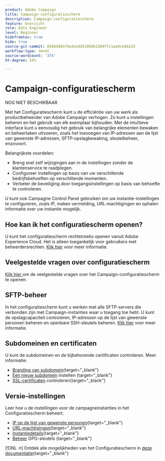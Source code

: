 ```yaml
---
product: Adobe Campaign
title: Campaign-configuratiescherm
description: Campaign-configuratiescherm
feature: Overzicht
role: Data Engineer
level: Beginner
hidefromtoc: true
hide: true
source-git-commit: 0566d40370a3e14d5205861509f7c1ae8cb4b22d
workflow-type: tm+mt
source-wordcount: '374'
ht-degree: 54%

---
```


# Campaign-configuratiescherm

NOG NIET BESCHIKBAAR

Met het Configuratiescherm kunt u de efficiëntie van uw werk als productbeheerder van Adobe Campaign verhogen. Zo kunt u instellingen beheren en het gebruik van elk exemplaar bijhouden. Met de intuïtieve interface kunt u eenvoudig het gebruik van belangrijke elementen bewaken en beheertaken uitvoeren, zoals het toevoegen van IP-adressen aan de lijst van gewenste IP-adressen, SFTP-opslagbewaking, sleutelbeheer, enzovoort.

Belangrijkste voordelen:

* Breng snel zelf wijzigingen aan in de instellingen zonder de klantenservice te raadplegen.
* Configureer instellingen op basis van uw verschillende bedrijfsbehoeften op verschillende momenten.
* Verbeter de beveiliging door toegangsinstellingen op basis van behoefte te controleren.

U kunt ook Campagne Control Panel gebruiken om uw instantie-instellingen te configureren, zoals IP, maken vermelding, URL-machtigingen en ophalen informatie over uw instantie mogelijk.

## Hoe kan ik het configuratiescherm openen?

U kunt het configuratiescherm rechtstreeks openen vanuit Adobe Experience Cloud. Het is alleen toegankelijk voor gebruikers met beheerdersrechten. [Klik hier](https://experienceleague.adobe.com/docs/control-panel/using/discover-control-panel/accessing-control-panel.html) voor meer informatie.

## Veelgestelde vragen over configuratiescherm

[Klik hier ](https://experienceleague.adobe.com/docs/control-panel/using/discover-control-panel/key-features.html) om de veelgestelde vragen over het Campaign-configuratiescherm te openen. 

## SFTP-beheer

In het configuratiescherm kunt u werken met alle SFTP-servers die verbonden zijn met Campaign-instanties waar u toegang toe hebt. U kunt de opslagcapaciteit controleren, IP-adressen op de lijst van gewenste personen beheren en openbare SSH-sleutels beheren. [Klik hier](https://experienceleague.adobe.com/docs/control-panel/using/sftp-management/about-sftp-management.html?lang=nl#sftp-management) voor meer informatie.

## Subdomeinen en certificaten

U kunt de subdomeinen en de bijbehorende certificaten controleren. Meer informatie:
* [Branding van subdomein](https://experienceleague.adobe.com/docs/control-panel/using/subdomains-and-certificates/subdomains-branding.html?lang=nl){target=&quot;_blank&quot;}
* [Een nieuw subdomein](https://experienceleague.adobe.com/docs/control-panel/using/subdomains-and-certificates/setting-up-new-subdomain.html) instellen {target=&quot;_blank&quot;}
* [SSL-certificaten](https://experienceleague.adobe.com/docs/control-panel/using/subdomains-and-certificates/monitoring-ssl-certificates.html) controleren{target=&quot;_blank&quot;}

## Versie-instellingen

Leer hoe u de instellingen voor de campagneinstanties in het Configuratiescherm beheert.
* [IP op de lijst van gewenste personen](https://experienceleague.adobe.com/docs/control-panel/using/instances-settings/ip-allow-listing-instance-access.html){target=&quot;_blank&quot;}
* [URL-machtigingen](https://experienceleague.adobe.com/docs/control-panel/using/instances-settings/url-permissions.html){target=&quot;_blank&quot;}
* [Instantiedetails](https://experienceleague.adobe.com/docs/control-panel/using/instances-settings/instance-details.html){target=&quot;_blank&quot;}
* [Beheer](https://experienceleague.adobe.com/docs/control-panel/using/instances-settings/gpg-keys-management.html) GPG-sleutels {target=&quot;_blank&quot;}

[!DNL :arrow_upper_right:] Ontdek alle mogelijkheden van het Configuratiescherm in  [deze documentatie](https://experienceleague.adobe.com/docs/control-panel/using/control-panel-home.html?lang=nl){target=&quot;_blank&quot;}
